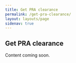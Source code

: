 ```yaml
---
title: Get PRA clearance
permalink: /get-pra-clearance/
layout: layouts/page
sidenav: true
---
```


## Get PRA clearance

Content coming soon.